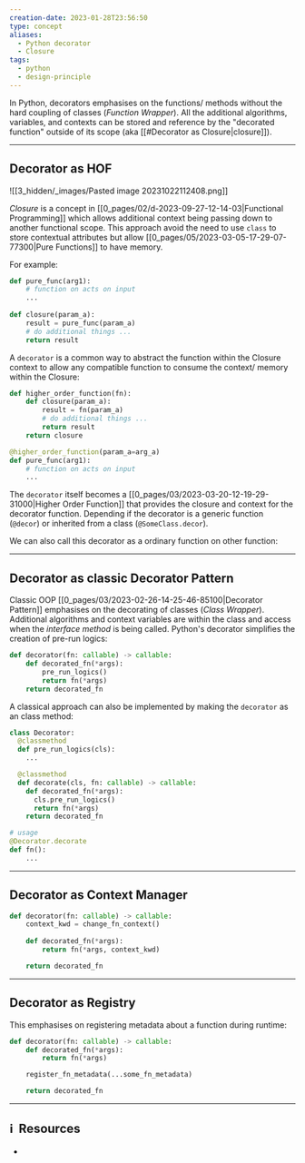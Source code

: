 ```yaml
---
creation-date: 2023-01-28T23:56:50
type: concept
aliases:
  - Python decorator
  - Closure
tags:
  - python
  - design-principle
---
```


In Python, decorators emphasises on the functions/ methods without the hard coupling of classes (*Function Wrapper*). All the additional algorithms, variables, and contexts can be stored and reference by the "decorated function" outside of its scope (aka [[#Decorator as Closure|closure]]). 

---
## Decorator as HOF

![[3_hidden/_images/Pasted image 20231022112408.png]]

*Closure* is a concept in [[0_pages/02/d-2023-09-27-12-14-03|Functional Programming]] which allows additional context being passing down to another functional scope. This approach avoid the need to use `class` to store contextual attributes but allow [[0_pages/05/2023-03-05-17-29-07-77300|Pure Functions]] to have memory. 

For example: 

```python
def pure_func(arg1):
	# function on acts on input
	...
	
def closure(param_a):
	result = pure_func(param_a)
	# do additional things ...
	return result
```

A `decorator` is a common way to abstract the function within the Closure context to allow any compatible function to consume the context/ memory within the Closure: 

```python
def higher_order_function(fn):
	def closure(param_a):
		result = fn(param_a)
		# do additional things ...
		return result
	return closure

@higher_order_function(param_a=arg_a)
def pure_func(arg1):
	# function on acts on input
	...
```

The `decorator` itself becomes a [[0_pages/03/2023-03-20-12-19-29-31000|Higher Order Function]] that provides the closure and context for the decorator function. Depending if the decorator is a generic function (`@decor`) or inherited from a class (`@SomeClass.decor`). 

We can also call this decorator as a ordinary function on other function: 


---

## Decorator as classic Decorator Pattern

Classic OOP [[0_pages/03/2023-02-26-14-25-46-85100|Decorator Pattern]] emphasises on the decorating of classes (*Class Wrapper*). Additional algorithms and context variables are within the class and access when the *interface method* is being called. Python's decorator simplifies the creation of pre-run logics:

```python
def decorator(fn: callable) -> callable:	
	def decorated_fn(*args):
		pre_run_logics()
		return fn(*args)	
	return decorated_fn
```

A classical approach can also be implemented by making the `decorator` as an class method: 

```python
class Decorator:
  @classmethod
  def pre_run_logics(cls):
    ...

  @classmethod
  def decorate(cls, fn: callable) -> callable:
    def decorated_fn(*args):
      cls.pre_run_logics()
      return fn(*args)	
    return decorated_fn

# usage
@Decorator.decorate
def fn():
	...
```


---
## Decorator as Context Manager

```python
def decorator(fn: callable) -> callable:
	context_kwd = change_fn_context()
	
	def decorated_fn(*args):
		return fn(*args, context_kwd)

	return decorated_fn
```

---
## Decorator as Registry

This emphasises on registering metadata about a function during runtime: 

```python
def decorator(fn: callable) -> callable:
	def decorated_fn(*args):
		return fn(*args)

	register_fn_metadata(...some_fn_metadata)

	return decorated_fn
```

---
## ℹ️  Resources
- 